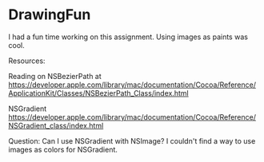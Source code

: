 # DrawingFun

I had a fun time working on this assignment. Using images as paints was cool.

Resources:

Reading on NSBezierPath at 
https://developer.apple.com/library/mac/documentation/Cocoa/Reference/ApplicationKit/Classes/NSBezierPath_Class/index.html

NSGradient
https://developer.apple.com/library/mac/documentation/Cocoa/Reference/NSGradient_class/index.html

Question:
Can I use NSGradient with NSImage? I couldn't find a way to use images as colors for NSGradient. 
